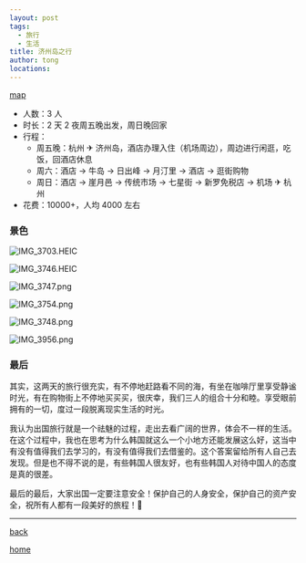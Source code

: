 ```yaml
---
layout: post
tags:
  - 旅行
  - 生活
title: 济州岛之行
author: tong
locations: 
---
```

[map](geo:33.36722181123445,126.50647482245496)

- 人数：3 人
- 时长：2 天 2 夜周五晚出发，周日晚回家
- 行程：
	- 周五晚：杭州 ✈ 济州岛，酒店办理入住（机场周边），周边进行闲逛，吃饭，回酒店休息
	- 周六：酒店 -> 牛岛 -> 日出峰 -> 月汀里 -> 酒店 -> 逛街购物
	- 周日：酒店 -> 崖月邑 -> 传统市场 -> 七星街 -> 新罗免税店 -> 机场 ✈ 杭州
- 花费：10000+，人均 4000 左右

### 景色
![IMG_3703.HEIC](https://cdn.jsdelivr.net/gh/TongCodeSpace/picForBlog@master/dataIMG_3703.JPG)

![IMG_3746.HEIC](https://cdn.jsdelivr.net/gh/TongCodeSpace/picForBlog@master/dataIMG_3746.JPG)

![IMG_3747.png](https://cdn.jsdelivr.net/gh/TongCodeSpace/picForBlog@master/dataIMG_3747.png)

![IMG_3754.png](https://cdn.jsdelivr.net/gh/TongCodeSpace/picForBlog@master/dataIMG_3754.png)

![IMG_3748.png](https://cdn.jsdelivr.net/gh/TongCodeSpace/picForBlog@master/dataIMG_3748.png)

![IMG_3956.png](https://cdn.jsdelivr.net/gh/TongCodeSpace/picForBlog@master/dataIMG_3956.png)


### 最后
其实，这两天的旅行很充实，有不停地赶路看不同的海，有坐在咖啡厅里享受静谧时光，有在购物街上不停地买买买，很庆幸，我们三人的组合十分和睦。享受眼前拥有的一切，度过一段脱离现实生活的时光。

我认为出国旅行就是一个祛魅的过程，走出去看广阔的世界，体会不一样的生活。在这个过程中，我也在思考为什么韩国就这么一个小地方还能发展这么好，这当中有没有值得我们去学习的，有没有值得我们去借鉴的。这个答案留给所有人自己去发现。但是也不得不说的是，有些韩国人很友好，也有些韩国人对待中国人的态度是真的很差。

最后的最后，大家出国一定要注意安全！保护自己的人身安全，保护自己的资产安全，祝所有人都有一段美好的旅程！🛫



---

[back](../lifeHome.md)

[home](../../../index.md)